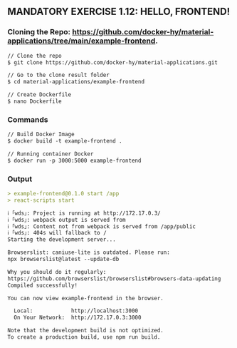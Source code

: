 ## MANDATORY EXERCISE 1.12: HELLO, FRONTEND!

### Cloning the Repo: https://github.com/docker-hy/material-applications/tree/main/example-frontend.
```markdown
// Clone the repo
$ git clone https://github.com/docker-hy/material-applications.git

// Go to the clone result folder
$ cd material-applications/example-frontend

// Create Dockerfile
$ nano Dockerfile
```
### Commands
```markdown
// Build Docker Image
$ docker build -t example-frontend .

// Running container Docker
$ docker run -p 3000:5000 example-frontend
```
### Output
```markdown
> example-frontend@0.1.0 start /app
> react-scripts start

ℹ ｢wds｣: Project is running at http://172.17.0.3/
ℹ ｢wds｣: webpack output is served from 
ℹ ｢wds｣: Content not from webpack is served from /app/public
ℹ ｢wds｣: 404s will fallback to /
Starting the development server...

Browserslist: caniuse-lite is outdated. Please run:
npx browserslist@latest --update-db

Why you should do it regularly:
https://github.com/browserslist/browserslist#browsers-data-updating
Compiled successfully!

You can now view example-frontend in the browser.

  Local:            http://localhost:3000
  On Your Network:  http://172.17.0.3:3000

Note that the development build is not optimized.
To create a production build, use npm run build.

```


